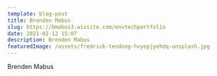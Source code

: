 ```yaml
---
template: blog-post
title: Brenden Mabus
slug: https://bmabus3.wixsite.com/envtechportfolio
date: 2021-02-12 15:07
description: Brenden Mabus
featuredImage: /assets/fredrick-tendong-hvyepjyehdq-unsplash.jpg
---
```

Brenden Mabus